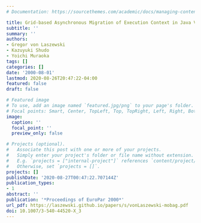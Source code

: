 ```yaml
---
# Documentation: https://sourcethemes.com/academic/docs/managing-content/

title: Grid-based Asynchronous Migration of Execution Context in Java Virtual Machines
subtitle: ''
summary: ''
authors:
- Gregor von Laszewski
- Kazuyuki Shudo
- Yoichi Muraoka
tags: []
categories: []
date: '2000-08-01'
lastmod: 2020-08-26T20:47:22-04:00
featured: false
draft: false

# Featured image
# To use, add an image named `featured.jpg/png` to your page's folder.
# Focal points: Smart, Center, TopLeft, Top, TopRight, Left, Right, BottomLeft, Bottom, BottomRight.
image:
  caption: ''
  focal_point: ''
  preview_only: false

# Projects (optional).
#   Associate this post with one or more of your projects.
#   Simply enter your project's folder or file name without extension.
#   E.g. `projects = ["internal-project"]` references `content/project/deep-learning/index.md`.
#   Otherwise, set `projects = []`.
projects: []
publishDate: '2020-08-27T00:47:22.707144Z'
publication_types:
- 1
abstract: ''
publication: '*Proceedings of EuroPar 2000*'
url_pdf: https://laszewski.github.io/papers/s/vonLaszewski-mobag.pdf
doi: 10.1007/3-540-44520-X_3
---
```

